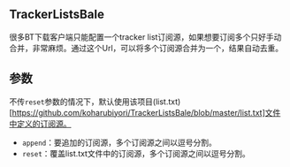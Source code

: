 ## TrackerListsBale

很多BT下载客户端只能配置一个tracker list订阅源，如果想要订阅多个只好手动合并，非常麻烦。通过这个Url，可以将多个订阅源合并为一个，结果自动去重。

## 参数

不传`reset`参数的情况下，默认使用该项目(list.txt)[https://github.com/koharubiyori/TrackerListsBale/blob/master/list.txt]文件中定义的订阅源。

* `append`：要追加的订阅源，多个订阅源之间以逗号分割。
* `reset`：覆盖list.txt文件中的订阅源，多个订阅源之间以逗号分割。
